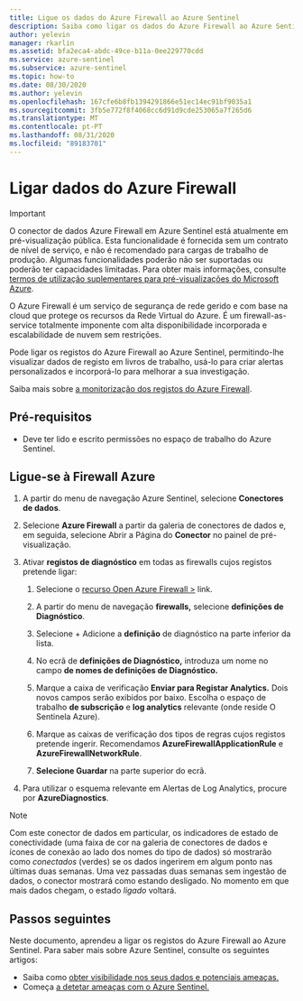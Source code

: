 ```yaml
---
title: Ligue os dados do Azure Firewall ao Azure Sentinel
description: Saiba como ligar os dados do Azure Firewall ao Azure Sentinel.
author: yelevin
manager: rkarlin
ms.assetid: bfa2eca4-abdc-49ce-b11a-0ee229770cdd
ms.service: azure-sentinel
ms.subservice: azure-sentinel
ms.topic: how-to
ms.date: 08/30/2020
ms.author: yelevin
ms.openlocfilehash: 167cfe6b8fb1394291866e51ec14ec91bf9035a1
ms.sourcegitcommit: 3fb5e772f8f4068cc6d91d9cde253065a7f265d6
ms.translationtype: MT
ms.contentlocale: pt-PT
ms.lasthandoff: 08/31/2020
ms.locfileid: "89183701"
---
```

# <a name="connect-data-from-azure-firewall"></a>Ligar dados do Azure Firewall

> [!IMPORTANT]
> O conector de dados Azure Firewall em Azure Sentinel está atualmente em pré-visualização pública.
> Esta funcionalidade é fornecida sem um contrato de nível de serviço, e não é recomendado para cargas de trabalho de produção. Algumas funcionalidades poderão não ser suportadas ou poderão ter capacidades limitadas. Para obter mais informações, consulte [termos de utilização suplementares para pré-visualizações do Microsoft Azure](https://azure.microsoft.com/support/legal/preview-supplemental-terms/).

O Azure Firewall é um serviço de segurança de rede gerido e com base na cloud que protege os recursos da Rede Virtual do Azure. É um firewall-as-service totalmente imponente com alta disponibilidade incorporada e escalabilidade de nuvem sem restrições. 

Pode ligar os registos do Azure Firewall ao Azure Sentinel, permitindo-lhe visualizar dados de registo em livros de trabalho, usá-lo para criar alertas personalizados e incorporá-lo para melhorar a sua investigação.

Saiba mais sobre [a monitorização dos registos do Azure Firewall](https://docs.microsoft.com/azure/firewall/tutorial-diagnostics).

## <a name="prerequisites"></a>Pré-requisitos

- Deve ter lido e escrito permissões no espaço de trabalho do Azure Sentinel.

## <a name="connect-to-azure-firewall"></a>Ligue-se à Firewall Azure
    
1. A partir do menu de navegação Azure Sentinel, selecione **Conectores de dados**.

1. Selecione **Azure Firewall** a partir da galeria de conectores de dados e, em seguida, selecione Abrir a Página do **Conector**  no painel de pré-visualização.

1. Ativar **registos de diagnóstico** em todas as firewalls cujos registos pretende ligar:

    1. Selecione o [recurso Open Azure Firewall >](https://ms.portal.azure.com/#blade/HubsExtension/BrowseResource/resourceType/Microsoft.Network%2FazureFirewalls) link.

    1. A partir do menu de navegação **firewalls,** selecione **definições de Diagnóstico**.

    1. Selecione + Adicione a **definição** de diagnóstico na parte inferior da lista.

    1. No ecrã de **definições de Diagnóstico,** introduza um nome no campo **de nomes de definições de Diagnóstico.**
    
    1. Marque a caixa de verificação **Enviar para Registar Analytics.** Dois novos campos serão exibidos por baixo. Escolha o espaço de trabalho **de subscrição** e **log analytics** relevante (onde reside O Sentinela Azure).

    1. Marque as caixas de verificação dos tipos de regras cujos registos pretende ingerir. Recomendamos **AzureFirewallApplicationRule** e **AzureFirewallNetworkRule**.

    1. **Selecione Guardar** na parte superior do ecrã.

1. Para utilizar o esquema relevante em Alertas de Log Analytics, procure por **AzureDiagnostics**.

> [!NOTE]
>
> Com este conector de dados em particular, os indicadores de estado de conectividade (uma faixa de cor na galeria de conectores de dados e ícones de conexão ao lado dos nomes do tipo de dados) só mostrarão como *conectados* (verdes) se os dados ingerirem em algum ponto nas últimas duas semanas. Uma vez passadas duas semanas sem ingestão de dados, o conector mostrará como estando desligado. No momento em que mais dados chegam, o estado *ligado* voltará.

## <a name="next-steps"></a>Passos seguintes
Neste documento, aprendeu a ligar os registos do Azure Firewall ao Azure Sentinel. Para saber mais sobre Azure Sentinel, consulte os seguintes artigos:
- Saiba como [obter visibilidade nos seus dados e potenciais ameaças.](quickstart-get-visibility.md)
- Começa [a detetar ameaças com o Azure Sentinel.](tutorial-detect-threats-built-in.md)
